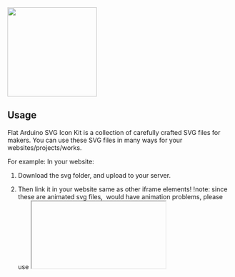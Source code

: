 <img src="https://phils.design/weather-icons/images/svg/b_1_partly_cloudy.svg" width="200px" align="center">

## Usage

Flat Arduino SVG Icon Kit is a collection of carefully crafted SVG files for makers. 
You can use these SVG files in many ways for your websites/projects/works.

For example:
In your website:

1. Download the svg folder, and upload to your server.

2. Then link it in your website same as other iframe elements!
!note: since these are animated svg files, <img> would have animation problems, please use <iframe> tag instead.

```
<iframe class="frame"
  src="images/svg/b_1_partly_cloudy.svg">
</iframe>
```

## Contributing
Pull requests are welcome. For major changes, please open an issue first to discuss what you would like to change.

Please make sure to update tests as appropriate.

## License
[MIT](https://choosealicense.com/licenses/mit/)
